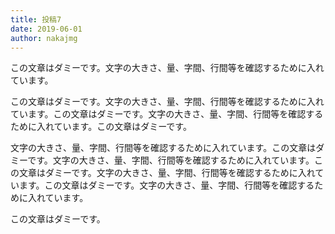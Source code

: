 ```yaml
---
title: 投稿7
date: 2019-06-01
author: nakajmg
---
```


この文章はダミーです。文字の大きさ、量、字間、行間等を確認するために入れています。

この文章はダミーです。文字の大きさ、量、字間、行間等を確認するために入れています。この文章はダミーです。文字の大きさ、量、字間、行間等を確認するために入れています。この文章はダミーです。

文字の大きさ、量、字間、行間等を確認するために入れています。この文章はダミーです。文字の大きさ、量、字間、行間等を確認するために入れています。この文章はダミーです。文字の大きさ、量、字間、行間等を確認するために入れています。この文章はダミーです。文字の大きさ、量、字間、行間等を確認するために入れています。

この文章はダミーです。
